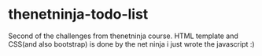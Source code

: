 # thenetninja-todo-list
Second of the challenges from thenetninja course.
HTML template and CSS(and also bootstrap) is done by the net ninja i just wrote the javascript :)